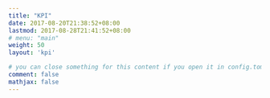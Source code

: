 ```yaml
---
title: "KPI"
date: 2017-08-20T21:38:52+08:00
lastmod: 2017-08-28T21:41:52+08:00
# menu: "main"
weight: 50
layout: 'kpi'

# you can close something for this content if you open it in config.toml.
comment: false
mathjax: false
---
```




